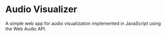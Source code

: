# Audio Visualizer
A simple web app for audio visualization implemented in JavaScript using the Web Audio API. 
